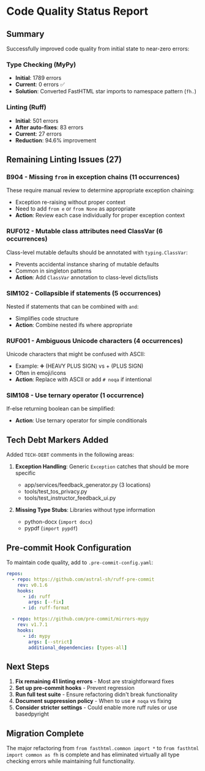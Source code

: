 # Code Quality Status Report

## Summary
Successfully improved code quality from initial state to near-zero errors:

### Type Checking (MyPy)
- **Initial**: 1789 errors
- **Current**: 0 errors ✅
- **Solution**: Converted FastHTML star imports to namespace pattern (`fh.`)

### Linting (Ruff)
- **Initial**: 501 errors
- **After auto-fixes**: 83 errors
- **Current**: 27 errors
- **Reduction**: 94.6% improvement

## Remaining Linting Issues (27)

### B904 - Missing `from` in exception chains (11 occurrences)
These require manual review to determine appropriate exception chaining:
- Exception re-raising without proper context
- Need to add `from e` or `from None` as appropriate
- **Action**: Review each case individually for proper exception context

### RUF012 - Mutable class attributes need ClassVar (6 occurrences)
Class-level mutable defaults should be annotated with `typing.ClassVar`:
- Prevents accidental instance sharing of mutable defaults
- Common in singleton patterns
- **Action**: Add `ClassVar` annotation to class-level dicts/lists

### SIM102 - Collapsible if statements (5 occurrences)
Nested if statements that can be combined with `and`:
- Simplifies code structure
- **Action**: Combine nested ifs where appropriate

### RUF001 - Ambiguous Unicode characters (4 occurrences)
Unicode characters that might be confused with ASCII:
- Example: ➕ (HEAVY PLUS SIGN) vs + (PLUS SIGN)
- Often in emoji/icons
- **Action**: Replace with ASCII or add `# noqa` if intentional

### SIM108 - Use ternary operator (1 occurrence)
If-else returning boolean can be simplified:
- **Action**: Use ternary operator for simple conditionals

## Tech Debt Markers Added

Added `TECH-DEBT` comments in the following areas:
1. **Exception Handling**: Generic `Exception` catches that should be more specific
   - app/services/feedback_generator.py (3 locations)
   - tools/test_tos_privacy.py
   - tools/test_instructor_feedback_ui.py

2. **Missing Type Stubs**: Libraries without type information
   - python-docx (`import docx`)
   - pypdf (`import pypdf`)

## Pre-commit Hook Configuration

To maintain code quality, add to `.pre-commit-config.yaml`:

```yaml
repos:
  - repo: https://github.com/astral-sh/ruff-pre-commit
    rev: v0.1.6
    hooks:
      - id: ruff
        args: [--fix]
      - id: ruff-format

  - repo: https://github.com/pre-commit/mirrors-mypy
    rev: v1.7.1
    hooks:
      - id: mypy
        args: [--strict]
        additional_dependencies: [types-all]
```

## Next Steps

1. **Fix remaining 41 linting errors** - Most are straightforward fixes
2. **Set up pre-commit hooks** - Prevent regression
3. **Run full test suite** - Ensure refactoring didn't break functionality
4. **Document suppression policy** - When to use `# noqa` vs fixing
5. **Consider stricter settings** - Could enable more ruff rules or use basedpyright

## Migration Complete

The major refactoring from `from fasthtml.common import *` to `from fasthtml import common as fh` is complete and has eliminated virtually all type checking errors while maintaining full functionality.